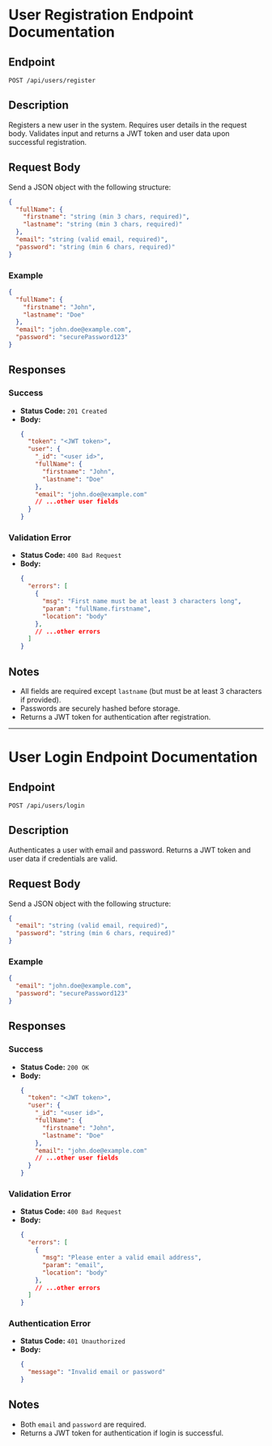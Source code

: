 # User Registration Endpoint Documentation

## Endpoint

`POST /api/users/register`

## Description
Registers a new user in the system. Requires user details in the request body. Validates input and returns a JWT token and user data upon successful registration.

## Request Body
Send a JSON object with the following structure:

```json
{
  "fullName": {
    "firstname": "string (min 3 chars, required)",
    "lastname": "string (min 3 chars, required)"
  },
  "email": "string (valid email, required)",
  "password": "string (min 6 chars, required)"
}
```

### Example
```json
{
  "fullName": {
    "firstname": "John",
    "lastname": "Doe"
  },
  "email": "john.doe@example.com",
  "password": "securePassword123"
}
```

## Responses

### Success
- **Status Code:** `201 Created`
- **Body:**
  ```json
  {
    "token": "<JWT token>",
    "user": {
      "_id": "<user id>",
      "fullName": {
        "firstname": "John",
        "lastname": "Doe"
      },
      "email": "john.doe@example.com"
      // ...other user fields
    }
  }
  ```

### Validation Error
- **Status Code:** `400 Bad Request`
- **Body:**
  ```json
  {
    "errors": [
      {
        "msg": "First name must be at least 3 characters long",
        "param": "fullName.firstname",
        "location": "body"
      },
      // ...other errors
    ]
  }
  ```

## Notes
- All fields are required except `lastname` (but must be at least 3 characters if provided).
- Passwords are securely hashed before storage.
- Returns a JWT token for authentication after registration.

---

# User Login Endpoint Documentation

## Endpoint

`POST /api/users/login`

## Description
Authenticates a user with email and password. Returns a JWT token and user data if credentials are valid.

## Request Body
Send a JSON object with the following structure:

```json
{
  "email": "string (valid email, required)",
  "password": "string (min 6 chars, required)"
}
```

### Example
```json
{
  "email": "john.doe@example.com",
  "password": "securePassword123"
}
```

## Responses

### Success
- **Status Code:** `200 OK`
- **Body:**
  ```json
  {
    "token": "<JWT token>",
    "user": {
      "_id": "<user id>",
      "fullName": {
        "firstname": "John",
        "lastname": "Doe"
      },
      "email": "john.doe@example.com"
      // ...other user fields
    }
  }
  ```

### Validation Error
- **Status Code:** `400 Bad Request`
- **Body:**
  ```json
  {
    "errors": [
      {
        "msg": "Please enter a valid email address",
        "param": "email",
        "location": "body"
      },
      // ...other errors
    ]
  }
  ```

### Authentication Error
- **Status Code:** `401 Unauthorized`
- **Body:**
  ```json
  {
    "message": "Invalid email or password"
  }
  ```

## Notes
- Both `email` and `password` are required.
- Returns a JWT token for authentication if login is successful.
